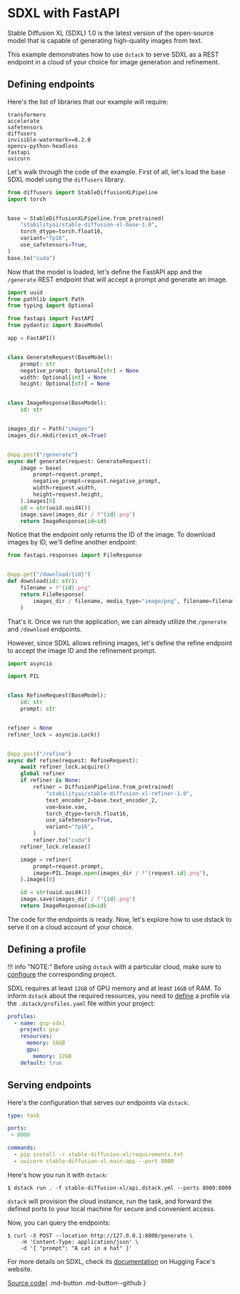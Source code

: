 # SDXL with FastAPI

Stable Diffusion XL (SDXL) 1.0 is the latest version of the open-source model that is capable 
of generating high-quality images from text.

This example demonstrates how to use `dstack` to serve SDXL as a REST endpoint in a cloud of your choice for image
generation and refinement.

## Defining endpoints

Here's the list of libraries that our example will require:

<div editor-title="text-generation-inference/requirements.txt">

```text
transformers
accelerate
safetensors
diffusers
invisible-watermark>=0.2.0
opencv-python-headless
fastapi
uvicorn
```

</div>

Let's walk through the code of the example.
First of all, let's load the base SDXL model using the `diffusers` library.

```python
from diffusers import StableDiffusionXLPipeline
import torch


base = StableDiffusionXLPipeline.from_pretrained(
    "stabilityai/stable-diffusion-xl-base-1.0",
    torch_dtype=torch.float16,
    variant="fp16",
    use_safetensors=True,
)
base.to("cuda")
```

Now that the model is loaded, let's define the FastAPI app and the `/generate` REST endpoint that will accept a prompt and
generate an image.

```python
import uuid
from pathlib import Path
from typing import Optional

from fastapi import FastAPI
from pydantic import BaseModel

app = FastAPI()


class GenerateRequest(BaseModel):
    prompt: str
    negative_prompt: Optional[str] = None
    width: Optional[int] = None
    height: Optional[str] = None


class ImageResponse(BaseModel):
    id: str


images_dir = Path("images")
images_dir.mkdir(exist_ok=True)


@app.post("/generate")
async def generate(request: GenerateRequest):
    image = base(
        prompt=request.prompt,
        negative_prompt=request.negative_prompt,
        width=request.width,
        height=request.height,
    ).images[0]
    id = str(uuid.uuid4())
    image.save(images_dir / f"{id}.png")
    return ImageResponse(id=id)
```

Notice that the endpoint only returns the ID of the image. To download images by ID, we'll define another endpoint:

```python
from fastapi.responses import FileResponse


@app.get("/download/{id}")
def download(id: str):
    filename = f"{id}.png"
    return FileResponse(
        images_dir / filename, media_type="image/png", filename=filename
    )
```

That's it. Once we run the application, we can already utilize the `/generate` and `/download` endpoints.

However, since SDXL allows refining images, let's define the refine endpoint to accept the image ID and the refinement prompt.

```python
import asyncio

import PIL


class RefineRequest(BaseModel):
    id: str
    prompt: str


refiner = None
refiner_lock = asyncio.Lock()


@app.post("/refine")
async def refine(request: RefineRequest):
    await refiner_lock.acquire()
    global refiner
    if refiner is None:
        refiner = DiffusionPipeline.from_pretrained(
            "stabilityai/stable-diffusion-xl-refiner-1.0",
            text_encoder_2=base.text_encoder_2,
            vae=base.vae,
            torch_dtype=torch.float16,
            use_safetensors=True,
            variant="fp16",
        )
        refiner.to("cuda")
    refiner_lock.release()

    image = refiner(
        prompt=request.prompt,
        image=PIL.Image.open(images_dir / f"{request.id}.png"),
    ).images[0]

    id = str(uuid.uuid4())
    image.save(images_dir / f"{id}.png")
    return ImageResponse(id=id)
```

The code for the endpoints is ready. Now, let's explore how to use dstack to serve it on a cloud account of your choice.

## Defining a profile

!!! info "NOTE:"
    Before using `dstack` with a particular cloud, make sure to [configure](../docs/guides/projects.md) the corresponding project.

SDXL requires at least `12GB` of GPU memory and at least `16GB` of RAM. 
To inform `dstack` about the required resources, you need to 
[define](../docs/reference/profiles.yml.md) a profile via the `.dstack/profiles.yaml` file within your project:

<div editor-title=".dstack/profiles.yml"> 

```yaml
profiles:
  - name: gcp-sdxl
    project: gcp
    resources:
      memory: 16GB
      gpu:
        memory: 12GB
    default: true
```

</div>

## Serving endpoints

Here's the configuration that serves our endpoints via `dstack`:

<div editor-title="stable-diffusion-xl/api.dstack.yml"> 

```yaml
type: task

ports:
 - 8000

commands: 
  - pip install -r stable-diffusion-xl/requirements.txt
  - uvicorn stable-diffusion-xl.main:app --port 8000
```

</div>

Here's how you run it with `dstack`:

<div class="termy">

```shell
$ dstack run . -f stable-diffusion-xl/api.dstack.yml --ports 8000:8000
```

</div>

`dstack` will provision the cloud instance, run the task, and forward the defined ports to your local
machine for secure and convenient access.

Now, you can query the endpoints:

<div class="termy">

```shell
$ curl -X POST --location http://127.0.0.1:8000/generate \
    -H 'Content-Type: application/json' \
    -d '{ "prompt": "A cat in a hat" }'
```

</div>

For more details on SDXL, check its [documentation](https://huggingface.co/docs/diffusers/api/pipelines/stable_diffusion/stable_diffusion_xl) on Hugging Face's website.

[Source code](https://github.com/dstackai/dstack-examples){ .md-button .md-button--github }